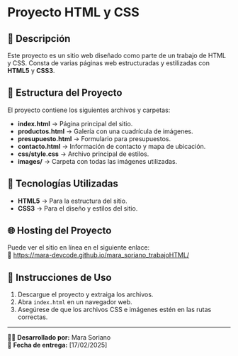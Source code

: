 # Proyecto HTML y CSS

## 📌 Descripción
Este proyecto es un sitio web diseñado como parte de un trabajo de HTML y CSS. Consta de varias páginas web estructuradas y estilizadas con **HTML5** y **CSS3**.

## 📂 Estructura del Proyecto
El proyecto contiene los siguientes archivos y carpetas:

- **index.html** → Página principal del sitio.
- **productos.html** → Galería con una cuadrícula de imágenes.
- **presupuesto.html** → Formulario para presupuestos.
- **contacto.html** → Información de contacto y mapa de ubicación.
- **css/style.css** → Archivo principal de estilos.
- **images/** → Carpeta con todas las imágenes utilizadas.

## 🚀 Tecnologías Utilizadas
- **HTML5** → Para la estructura del sitio.
- **CSS3** → Para el diseño y estilos del sitio.

## 🌐 Hosting del Proyecto
Puede ver el sitio en línea en el siguiente enlace:  
🔗 https://mara-devcode.github.io/mara_soriano_trabajoHTML/

## 📖 Instrucciones de Uso
1. Descargue el proyecto y extraiga los archivos.
2. Abra `index.html` en un navegador web.
3. Asegúrese de que los archivos CSS e imágenes estén en las rutas correctas.

---
👩‍💻 **Desarrollado por:** Mara Soriano  
📅 **Fecha de entrega:** [17/02/2025]
